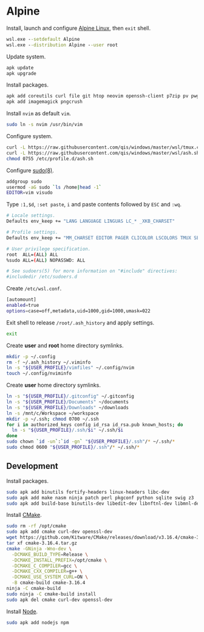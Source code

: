 # Alpine
Install, launch and configure [Alpine Linux](https://aka.ms/wslstore), then `exit` shell.

```cmd
wsl.exe --setdefault Alpine
wsl.exe --distribution Alpine --user root
```

Update system.

```sh
apk update
apk upgrade
```

Install packages.

```sh
apk add coreutils curl file git htop neovim openssh-client p7zip pv pwgen sudo tmux tree
apk add imagemagick pngcrush
```

Install `nvim` as default `vim`.

```sh
sudo ln -s nvim /usr/bin/vim
```

Configure system.

```sh
curl -L https://raw.githubusercontent.com/qis/windows/master/wsl/tmux.conf -o /etc/tmux.conf
curl -L https://raw.githubusercontent.com/qis/windows/master/wsl/ash.sh -o /etc/profile.d/ash.sh
chmod 0755 /etc/profile.d/ash.sh
```

Configure [sudo(8)](http://manpages.ubuntu.com/manpages/xenial/man8/sudo.8.html).

```sh
addgroup sudo
usermod -aG sudo `ls /home|head -1`
EDITOR=vim visudo
```

Type `:1,$d`, `:set paste`, `i` and paste contents followed by `ESC` and `:wq`.

```sh
# Locale settings.
Defaults env_keep += "LANG LANGUAGE LINGUAS LC_* _XKB_CHARSET"

# Profile settings.
Defaults env_keep += "MM_CHARSET EDITOR PAGER CLICOLOR LSCOLORS TMUX SESSION USER_PROFILE"

# User privilege specification.
root  ALL=(ALL) ALL
%sudo ALL=(ALL) NOPASSWD: ALL

# See sudoers(5) for more information on "#include" directives:
#includedir /etc/sudoers.d
```

Create `/etc/wsl.conf`.

```sh
[automount]
enabled=true
options=case=off,metadata,uid=1000,gid=1000,umask=022
```

Exit shell to release `/root/.ash_history` and apply settings.

```sh
exit
```

Create **user** and **root** home directory symlinks.

```sh
mkdir -p ~/.config
rm -f ~/.ash_history ~/.viminfo
ln -s "${USER_PROFILE}/vimfiles" ~/.config/nvim
touch ~/.config/nviminfo
```

Create **user** home directory symlinks.

```sh
ln -s "${USER_PROFILE}/.gitconfig" ~/.gitconfig
ln -s "${USER_PROFILE}/Documents" ~/documents
ln -s "${USER_PROFILE}/Downloads" ~/downloads
ln -s /mnt/c/Workspace ~/workspace
mkdir -p ~/.ssh; chmod 0700 ~/.ssh
for i in authorized_keys config id_rsa id_rsa.pub known_hosts; do
  ln -s "${USER_PROFILE}/.ssh/$i" ~/.ssh/$i
done
sudo chown `id -un`:`id -gn` "${USER_PROFILE}/.ssh"/* ~/.ssh/*
sudo chmod 0600 "${USER_PROFILE}/.ssh"/* ~/.ssh/*
```

## Development
Install packages.

```sh
sudo apk add binutils fortify-headers linux-headers libc-dev
sudo apk add make nasm ninja patch perl pkgconf python sqlite swig z3
sudo apk add build-base binutils-dev libedit-dev libnftnl-dev libmnl-dev libxml2-dev z3-dev ncurses-dev xz-dev
```

Install [CMake](https://cmake.org/).

```sh
sudo rm -rf /opt/cmake
sudo apk add cmake curl-dev openssl-dev
wget https://github.com/Kitware/CMake/releases/download/v3.16.4/cmake-3.16.4.tar.gz
tar xf cmake-3.16.4.tar.gz
cmake -GNinja -Wno-dev \
  -DCMAKE_BUILD_TYPE=Release \
  -DCMAKE_INSTALL_PREFIX=/opt/cmake \
  -DCMAKE_C_COMPILER=gcc \
  -DCMAKE_CXX_COMPILER=g++ \
  -DCMAKE_USE_SYSTEM_CURL=ON \
  -B cmake-build cmake-3.16.4
ninja -C cmake-build
sudo ninja -C cmake-build install
sudo apk del cmake curl-dev openssl-dev
```

Install [Node](https://nodejs.org/).

```sh
sudo apk add nodejs npm
```
